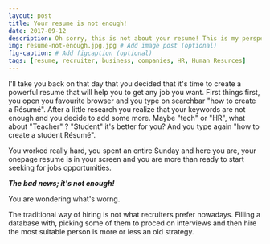 ```yaml
---
layout: post
title: Your resume is not enough! 
date: 2017-09-12 
description: Oh sorry, this is not about your resume! This is my perspective on what recruiters need to know about you! # Add post description (optional)
img: resume-not-enough.jpg.jpg # Add image post (optional)
fig-caption: # Add figcaption (optional)
tags: [resume, recruiter, business, companies, HR, Human Resurces]
---
```

I'll take you back on that day that you decided that it's time to create a powerful resume that will help you to get any job you want. First things first, you open you favourite browser and you type on searchbar "how to create a Résumé". After a little research you realize that your keywords are not enough and you decide to add some more. Maybe "tech" or "HR", what about "Teacher" ? "Student" it's better for you? And you type again "how to create a student  Résumé".  

 You worked really hard, you spent an entire Sunday and here you are, your onepage resume is in your screen and you are more than ready to start seeking for jobs opportumities. 

***The bad news; it's not enough!***

You are wondering what's worng. 

The traditional way of hiring is not what recruiters prefer nowadays.  Filling a database with, picking some of them to proced on interviews and then hire the most suitable person is more or less an old strategy.  
